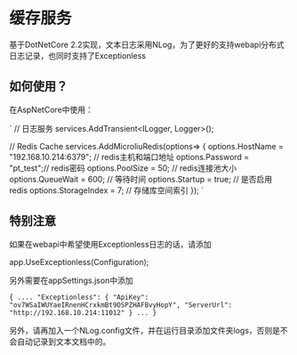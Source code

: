 ﻿
# 缓存服务
基于DotNetCore 2.2实现，文本日志采用NLog，为了更好的支持webapi分布式日志记录，也同时支持了Exceptionless


## 如何使用？
在AspNetCore中使用：

`
// 日志服务
services.AddTransient<ILogger, Logger>();

// Redis Cache
services.AddMicroliuRedis(options=>
{
    options.HostName = "192.168.10.214:6379"; // redis主机和端口地址
    options.Password = "pt_test";// redis密码
    options.PoolSize = 50;		// redis连接池大小
    options.QueueWait = 600;	// 等待时间
    options.Startup = true;		// 是否启用redis
    options.StorageIndex = 7;	// 存储库空间索引
});
`

## 特别注意
如果在webapi中希望使用Exceptionless日志的话，请添加

app.UseExceptionless(Configuration);

另外需要在appSettings.json中添加

`
{
   ....
  "Exceptionless": {
    "ApiKey": "ov7WSaIWUYaeIRnenHCrxkmBt9OSPZHAFBvyHopY",
    "ServerUrl": "http://192.168.10.214:11012"
  }
  ...
}
`

另外，请再加入一个NLog.config文件，并在运行目录添加文件夹logs，否则是不会自动记录到文本文档中的。